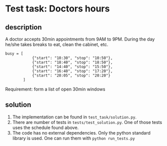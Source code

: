 # Test task: Doctors hours

## description

A doctor accepts 30min appointments from 9AM to 9PM. During the day he/she takes breaks to eat, clean the cabinet, etc.

```
busy = [
            {"start": "10:30", "stop": "10:50"},
            {"start": "18:40", "stop": "18:50"},
            {"start": "14:40", "stop": "15:50"},
            {"start": "16:40", "stop": "17:20"},
            {"start": "20:05", "stop": "20:20"}
        ]
```
Requirement: form a list of open 30min windows

## solution

1. The implementation can be found in `test_task/solution.py`.
2. There are number of tests in `tests/test_solution.py`. One of those tests uses the schedule found above.
3. The code has no external dependencies. Only the python standard library is used. One can run them with `python run_tests.py`